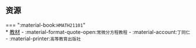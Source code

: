 ## 资源  
=== ":material-book:`HMATH21101`"  
    * [教材](https://api.mir6.com/api/lanzou?url=https://cqu-openlib.lanzout.com/iUQVQ276ltwd&down=true) - :material-format-quote-open:`常微分方程教程` - :material-account:`丁同仁` - :material-printer:`高等教育出版社`  